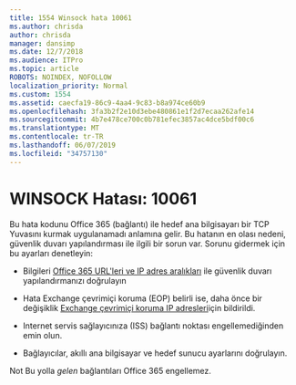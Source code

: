 ```yaml
---
title: 1554 Winsock hata 10061
ms.author: chrisda
author: chrisda
manager: dansimp
ms.date: 12/7/2018
ms.audience: ITPro
ms.topic: article
ROBOTS: NOINDEX, NOFOLLOW
localization_priority: Normal
ms.custom: 1554
ms.assetid: caecfa19-86c9-4aa4-9c83-b8a974ce60b9
ms.openlocfilehash: 3fa3b2f2e10d3ebe480861e1f2d7ecaa262afe14
ms.sourcegitcommit: 4b7e478ce700c0b781efec3857ac4dce5bdf00c6
ms.translationtype: MT
ms.contentlocale: tr-TR
ms.lasthandoff: 06/07/2019
ms.locfileid: "34757130"
---
```

# <a name="winsock-error-10061"></a>WINSOCK Hatası: 10061

Bu hata kodunu Office 365 (bağlantı) ile hedef ana bilgisayarı bir TCP Yuvasını kurmak uygulanamadı anlamına gelir. Bu hatanın en olası nedeni, güvenlik duvarı yapılandırması ile ilgili bir sorun var. Sorunu gidermek için bu ayarları denetleyin:

- Bilgileri [Office 365 URL'leri ve IP adres aralıkları](https://docs.microsoft.com/office365/enterprise/urls-and-ip-address-ranges) ile güvenlik duvarı yapılandırmanızı doğrulayın

- Hata Exchange çevrimiçi koruma (EOP) belirli ise, daha önce bir değişiklik [Exchange çevrimiçi koruma IP adresleri](https://docs.microsoft.com/office365/SecurityCompliance/eop/exchange-online-protection-ip-addresses)için bildirildi.

- Internet servis sağlayıcınıza (ISS) bağlantı noktası engellemediğinden emin olun.

- Bağlayıcılar, akıllı ana bilgisayar ve hedef sunucu ayarlarını doğrulayın.

Not Bu yolla *gelen* bağlantıları Office 365 engellemez.
